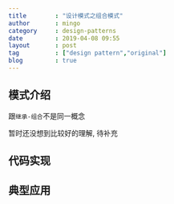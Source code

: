 ```yaml
---
title        : "设计模式之组合模式"
author       : mingo
category     : design-patterns
date         : 2019-04-08 09:55
layout       : post
tag          : ["design pattern","original"]
blog         : true
---
```


## 模式介绍

跟`继承-组合`不是同一概念

暂时还没想到比较好的理解, 待补充

## 代码实现

## 典型应用
